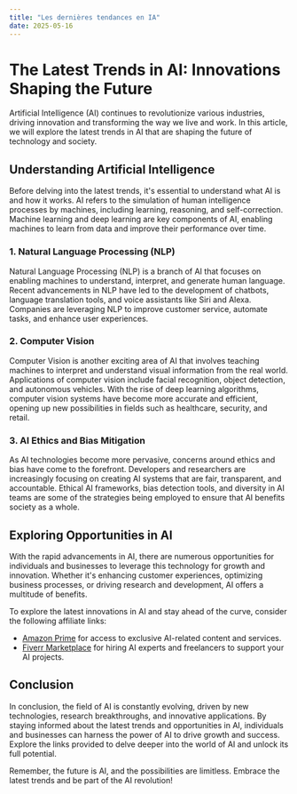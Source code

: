 ```yaml
---
title: "Les dernières tendances en IA"
date: 2025-05-16
---
```


# The Latest Trends in AI: Innovations Shaping the Future

Artificial Intelligence (AI) continues to revolutionize various industries, driving innovation and transforming the way we live and work. In this article, we will explore the latest trends in AI that are shaping the future of technology and society.

## Understanding Artificial Intelligence

Before delving into the latest trends, it's essential to understand what AI is and how it works. AI refers to the simulation of human intelligence processes by machines, including learning, reasoning, and self-correction. Machine learning and deep learning are key components of AI, enabling machines to learn from data and improve their performance over time.

### 1. Natural Language Processing (NLP)

Natural Language Processing (NLP) is a branch of AI that focuses on enabling machines to understand, interpret, and generate human language. Recent advancements in NLP have led to the development of chatbots, language translation tools, and voice assistants like Siri and Alexa. Companies are leveraging NLP to improve customer service, automate tasks, and enhance user experiences.

### 2. Computer Vision

Computer Vision is another exciting area of AI that involves teaching machines to interpret and understand visual information from the real world. Applications of computer vision include facial recognition, object detection, and autonomous vehicles. With the rise of deep learning algorithms, computer vision systems have become more accurate and efficient, opening up new possibilities in fields such as healthcare, security, and retail.

### 3. AI Ethics and Bias Mitigation

As AI technologies become more pervasive, concerns around ethics and bias have come to the forefront. Developers and researchers are increasingly focusing on creating AI systems that are fair, transparent, and accountable. Ethical AI frameworks, bias detection tools, and diversity in AI teams are some of the strategies being employed to ensure that AI benefits society as a whole.

## Exploring Opportunities in AI

With the rapid advancements in AI, there are numerous opportunities for individuals and businesses to leverage this technology for growth and innovation. Whether it's enhancing customer experiences, optimizing business processes, or driving research and development, AI offers a multitude of benefits.

To explore the latest innovations in AI and stay ahead of the curve, consider the following affiliate links:

- [Amazon Prime](https://www.amazon.fr/amazonprime?_encoding=UTF8&primeCampaignId=prime_assoc_ft&tag=zenzen0d-21France) for access to exclusive AI-related content and services.
- [Fiverr Marketplace](https://go.fiverr.com/visit/?bta=1071918&brand=fiverrmarketplace) for hiring AI experts and freelancers to support your AI projects.

## Conclusion

In conclusion, the field of AI is constantly evolving, driven by new technologies, research breakthroughs, and innovative applications. By staying informed about the latest trends and opportunities in AI, individuals and businesses can harness the power of AI to drive growth and success. Explore the links provided to delve deeper into the world of AI and unlock its full potential.

Remember, the future is AI, and the possibilities are limitless. Embrace the latest trends and be part of the AI revolution!